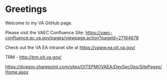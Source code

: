 # Greetings
Welcome to my VA GitHub page.

Please visit the VAEC Confluence Site:  https://vaec-confluence.ec.va.gov/pages/viewpage.action?pageId=27164678

Check out the VA EA intranet site at https://vaww.ea.oit.va.gov/

TRM - http://trm.oit.va.gov/

https://dvagov.sharepoint.com/sites/OITEPMOVAEA/DevSecOps/SitePages/Home.aspx
